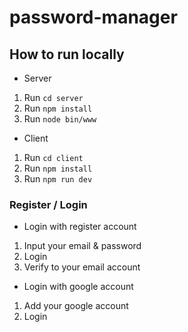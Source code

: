 # password-manager
## How to run locally
- Server
1. Run `cd server`
2. Run `npm install`
3. Run `node bin/www`
- Client
1. Run `cd client`
2. Run `npm install`
3. Run `npm run dev`
 
### Register / Login
- Login with register account
1. Input your email & password
2. Login
3. Verify to your email account
- Login with google account
1. Add your google account
2. Login
